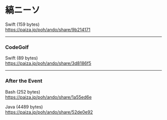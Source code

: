 縞ニーソ
========
  
  
  
Swift (159 bytes)  
https://paiza.jp/poh/ando/share/9b214171  
  
  
  
-----
### CodeGolf
  
  
Swift (89 bytes)    
https://paiza.jp/poh/ando/share/3d8186f5  
  
  
  
-----
### After the Event
  
  
  
Bash (252 bytes)  
https://paiza.jp/poh/ando/share/1a55ed6e  
  
Java (4489 bytes)  
https://paiza.jp/poh/ando/share/52de0e92  

